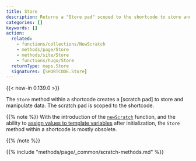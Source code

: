 ```yaml
---
title: Store
description: Returns a "Store pad" scoped to the shortcode to store and manipulate data. 
categories: []
keywords: []
action:
  related:
    - functions/collections/NewScratch
    - methods/page/Store
    - methods/site/Store
    - functions/hugo/Store
  returnType: maps.Store
  signatures: [SHORTCODE.Store]
---
```


{{< new-in 0.139.0 >}}

The `Store` method within a shortcode creates a [scratch pad] to store and manipulate data. The scratch pad is scoped to the shortcode.

{{% note %}}
With the introduction of the [`newScratch`] function, and the ability to [assign values to template variables] after initialization, the `Store` method within a shortcode is mostly obsolete.

[assign values to template variables]: https://go.dev/doc/go1.11#text/template
[`newScratch`]: /functions/collections/newScratch/
{{% /note %}}

[Store pad]: /getting-started/glossary/#scratch-pad

{{% include "methods/page/_common/scratch-methods.md" %}}
